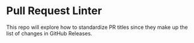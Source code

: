 # Pull Request Linter

This repo will explore how to standardize PR titles since they make up the list of changes in GitHub Releases.
